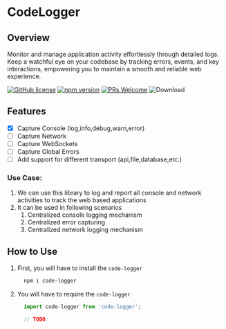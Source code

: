
# CodeLogger

## Overview

Monitor and manage application activity effortlessly through detailed logs. Keep a watchful eye on your codebase by tracking errors, events, and key interactions, empowering you to maintain a smooth and reliable web experience.

[![GitHub license](https://img.shields.io/npm/l/code-logger?color=blue)](https://github.com/Code-Crash/code-logger/blob/main/LICENSE)
[![npm version](https://img.shields.io/npm/v/code-logger)](https://www.npmjs.com/package/code-logger)
[![PRs Welcome](https://img.shields.io/badge/contribution-Welcome-brightgreen)](https://github.com/Code-Crash/code-logger#how-to-contribute)
![Download](https://img.shields.io/npm/dw/code-logger)

## Features

- [x] Capture Console (log,info,debug,warn,error)
- [ ] Capture Network
- [ ] Capture WebSockets
- [ ] Capture Global Errors
- [ ] Add support for different transport (api,file,database,etc.)

### Use Case:

1. We can use this library to log and report all console and network activities to track the web based applications
2. It can be used in following scenarios
    1. Centralized console logging mechanism
    2. Centralized error capturing
    3. Centralized network logging mechanism

## How to Use

1. First, you will have to install the `code-logger`

    ```bash
      npm i code-logger
    ```
2. You will have to require the `code-logger`

    ```ts
      import code-logger from 'code-logger';

      // TODO:   
    ```